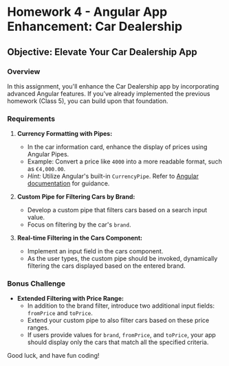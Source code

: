 # Homework 4 - Angular App Enhancement: Car Dealership

## Objective: Elevate Your Car Dealership App

### Overview

In this assignment, you'll enhance the Car Dealership app by incorporating advanced Angular features. If you’ve already implemented the previous homework (Class 5), you can build upon that foundation.

### Requirements

1. **Currency Formatting with Pipes:**

   - In the car information card, enhance the display of prices using Angular Pipes.
   - Example: Convert a price like `4000` into a more readable format, such as `€4,000.00`.
   - _Hint:_ Utilize Angular's built-in `CurrencyPipe`. Refer to [Angular documentation](https://angular.dev/guide/pipes#) for guidance.

2. **Custom Pipe for Filtering Cars by Brand:**
   - Develop a custom pipe that filters cars based on a search input value.
   - Focus on filtering by the car's `brand`.
3. **Real-time Filtering in the Cars Component:**
   - Implement an input field in the cars component.
   - As the user types, the custom pipe should be invoked, dynamically filtering the cars displayed based on the entered brand.

### Bonus Challenge

- **Extended Filtering with Price Range:**
  - In addition to the brand filter, introduce two additional input fields: `fromPrice` and `toPrice`.
  - Extend your custom pipe to also filter cars based on these price ranges.
  - If users provide values for `brand`, `fromPrice`, and `toPrice`, your app should display only the cars that match all the specified criteria.

Good luck, and have fun coding!
